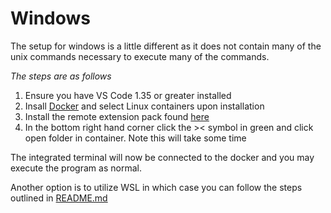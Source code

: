 # Windows
The setup for windows is a little different as it does not contain many of the unix commands necessary to execute many of the commands.

*The steps are as follows*
1. Ensure you have VS Code 1.35 or greater installed
2. Insall [Docker](https://www.docker.com) and select Linux containers upon installation
2. Install the remote extension pack found [here](https://marketplace.visualstudio.com/items?itemName=ms-vscode-remote.vscode-remote-extensionpack)
3. In the bottom right hand corner click the >< symbol in green and click open folder in container. Note this will take some time


The integrated terminal will now be connected to the docker and you may execute the program as normal.

Another option is to utilize WSL in which case you can follow the steps outlined in [README.md](../README.md)
